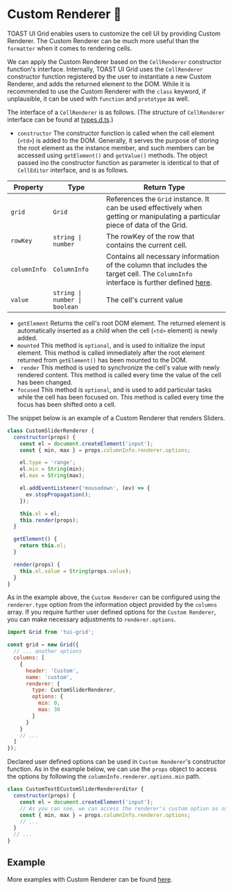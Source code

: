 # Custom Renderer 🔩

TOAST UI Grid enables users to customize the cell UI by providing Custom Renderer. The Custom Renderer can be much more useful than the `formatter` when it comes to rendering cells. 

We can apply the Custom Renderer based on the `CellRenderer` constructor function's interface. Internally, TOAST UI Grid uses the `CellRenderer` constructor function registered by the user to instantiate a new Custom Renderer, and adds the returned element to the DOM. While it is recommended to use the Custom Renderer with the `class` keyword, if unplausible, it can be used with `function` and `prototype` as well. 

The interface of a `CellRenderer` is as follows. (The structure of `CellRenderer` interface can be found at [types.d.ts](https://github.com/nhn/tui.grid/blob/master/packages/toast-ui.grid/src/renderer/types.d.ts).)
* `constructor`
    The constructor function is called when the cell element (`<td>`) is added to the DOM. Generally, it serves the purpose of storing the root element as the instance member, and such members can be accessed using `getElement()` and `getValue()` methods. The object passed ino the constructor function as parameter is identical to that of `CellEditor` interface, and is as follows. 

| Property | Type | Return Type |
|--------|--------|--------|
| `grid` | `Grid` | References the `Grid` instance. It can be used effectively when getting or manipulating a particular piece of data of the Grid. | 
| `rowKey` | `string \| number` | The rowKey of the row that contains the current cell. |
| `columnInfo` | `ColumnInfo` | Contains all necessary information of the column that includes the target cell. The `ColumnInfo` interface is further defined [here](https://github.com/nhn/tui.grid/blob/master/packages/toast-ui.grid/src/store/types.ts). |
| `value` | `string \| number \| boolean` | The cell's current value |

* `getElement`
    Returns the cell's root DOM element. The returned element is automatically inserted as a child when the cell (`<td>` element) is newly added.
* `mounted`
    This method is `optional`, and is used to initialize the input element. This method is called immediately after the root element returned from `getElement()` has been mounted to the DOM. 
* ` render`
    This method is used to synchronize the cell's value with newly rendered content. This method is called every time the value of the cell has been changed.
* `focused`
    This method is `optional`, and is used to add particular tasks while the cell has been focused on. This method is called every time the focus has been shifted onto a cell. 

The snippet below is an example of a Custom Renderer that renders Sliders.

```javascript
class CustomSliderRenderer {
  constructor(props) {
    const el = document.createElement('input');
    const { min, max } = props.columnInfo.renderer.options;

    el.type = 'range';
    el.min = String(min);
    el.max = String(max);

    el.addEventListener('mousedown', (ev) => {
      ev.stopPropagation();
    });

    this.el = el;
    this.render(props);
  }

  getElement() {
    return this.el;
  }

  render(props) {
    this.el.value = String(props.value);
  }
}
```

As in the example above, the `Custom Renderer` can be configured using the `renderer.type` option from the information object provided by the `columns` array. If you require further user defined options for the `Custom Renderer`, you can make necessary adjustments to `renderer.options`. 

```javascript
import Grid from 'tui-grid';

const grid = new Grid({
  // ... another options
  columns: [
    {
      header: 'Custom',
      name: 'custom',
      renderer: {
        type: CustomSliderRenderer,
        options: {
          min: 0,
          max: 30
        }
      }        
    }
    // ...
  ]
});
```

Declared user defined options can be used in `Custom Renderer`'s constructor function. As in the example below, we can use the `props` object to access the options by following the `columnInfo.renderer.options.min` path.  

```js
class CustomTextECustomSliderRendererditor {
  constructor(props) {
    const el = document.createElement('input');
    // As you can see, we can access the renderer's custom option as such. 
    const { min, max } = props.columnInfo.renderer.options;
    // ...
  }
  // ...
}
```

## Example

More examples with Custom Renderer can be found [here](https://nhn.github.io/tui.grid/latest/tutorial-example04-custom-renderer).